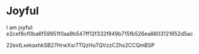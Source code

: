 # Joyful

I am joyful: e2cef8cf0ba6f59951f0aa9b547ff12f332f949b715fb526ea8803121652d5ac


22extLxekaxhkSB27HrwXsr7TQzHuTQVzzCZhs2CCQmBSP